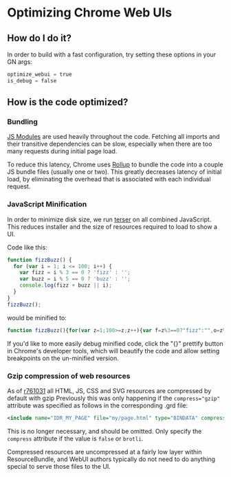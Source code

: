 # Optimizing Chrome Web UIs

## How do I do it?

In order to build with a fast configuration, try setting these options in your
GN args:

```python
optimize_webui = true
is_debug = false
```

## How is the code optimized?

### Bundling

[JS Modules](https://developer.mozilla.org/en-US/docs/Web/JavaScript/Guide/Modules)
are used heavily throughout the code. Fetching all imports and their transitive
dependencies can be slow, especially when there are too many requests during
initial page load.

To reduce this latency, Chrome uses [Rollup](https://rollupjs.org) to bundle the
code into a couple JS bundle files (usually one or two). This greatly decreases
latency of initial load, by eliminating the overhead that is associated with
each individual request.

### JavaScript Minification

In order to minimize disk size, we run
[terser](https://github.com/terser/terser) on all combined JavaScript. This
reduces installer and the size of resources required to load to show a UI.

Code like this:

```js
function fizzBuzz() {
  for (var i = 1; i <= 100; i++) {
    var fizz = i % 3 == 0 ? 'fizz' : '';
    var buzz = i % 5 == 0 ? 'buzz' : '';
    console.log(fizz + buzz || i);
  }
}
fizzBuzz();
```

would be minified to:

```js
function fizzBuzz(){for(var z=1;100>=z;z++){var f=z%3==0?"fizz":"",o=z%5==0?"buzz":"";console.log(f+o||z)}}fizzBuzz();
```

If you'd like to more easily debug minified code, click the "{}" prettify button
in Chrome's developer tools, which will beautify the code and allow setting
breakpoints on the un-minified version.

### Gzip compression of web resources

As of [r761031](https://chromium.googlesource.com/chromium/src/+/6b83ee683f6c545be29ee807c6d0b6ac1508a549)
all HTML, JS, CSS and SVG resources are compressed by default with gzip
Previously this was only happening if the `compress="gzip"` attribute was
specified as follows in the corresponding .grd file:

```xml
<include name="IDR_MY_PAGE" file="my/page.html" type="BINDATA" compress="gzip" />
```

This is no longer necessary, and should be omitted. Only specify the `compress`
attribute if the value is `false` or `brotli`.

Compressed resources are uncompressed at a fairly low layer within
ResourceBundle, and WebUI authors typically do not need to do anything special
to serve those files to the UI.
